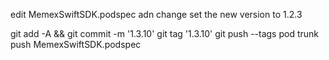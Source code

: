 edit MemexSwiftSDK.podspec adn change set the new version to 1.2.3

git add -A && git commit -m '1.3.10'
git tag '1.3.10'
git push --tags
pod trunk push MemexSwiftSDK.podspec 
